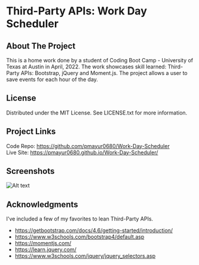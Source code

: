 # Third-Party APIs: Work Day Scheduler
## About The Project
This is a home work done by a student of Coding Boot Camp - University of Texas at Austin in April, 2022. The work showcases skill learned: Third-Party APIs: Bootstrap, jQuery and Moment.js. The project allows a user to save events for each hour of the day.
## License
Distributed under the MIT License. See LICENSE.txt for more information.
## Project Links
Code Repo: https://github.com/pmayur0680/Work-Day-Scheduler<br>
Live Site: https://pmayur0680.github.io/Work-Day-Scheduler/
## Screenshots
![Alt text](https://user-images.githubusercontent.com/101486770/162094921-d82f4576-59eb-4ff4-8025-3fbe3fef8b0f.png?raw=true "Third-Party APIs: Work Day Scheduler")
## Acknowledgments
 I've included a few of my favorites to lean Third-Party APIs. 
 - https://getbootstrap.com/docs/4.6/getting-started/introduction/
 - https://www.w3schools.com/bootstrap4/default.asp
 - https://momentjs.com/
 - https://learn.jquery.com/
 - https://www.w3schools.com/jquery/jquery_selectors.asp
